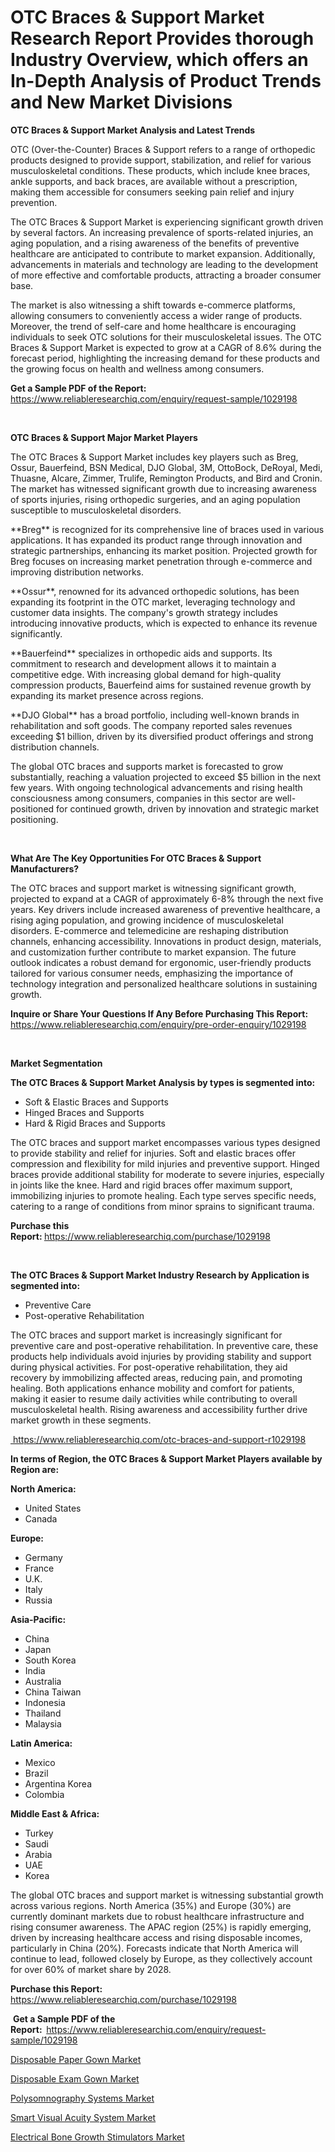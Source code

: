 <p><h1>OTC Braces & Support Market Research Report Provides thorough Industry Overview, which offers an In-Depth Analysis of Product Trends and New Market Divisions</h1></p><p><strong>OTC Braces & Support Market Analysis and Latest Trends</strong></p>
<p><p>OTC (Over-the-Counter) Braces & Support refers to a range of orthopedic products designed to provide support, stabilization, and relief for various musculoskeletal conditions. These products, which include knee braces, ankle supports, and back braces, are available without a prescription, making them accessible for consumers seeking pain relief and injury prevention.</p><p>The OTC Braces & Support Market is experiencing significant growth driven by several factors. An increasing prevalence of sports-related injuries, an aging population, and a rising awareness of the benefits of preventive healthcare are anticipated to contribute to market expansion. Additionally, advancements in materials and technology are leading to the development of more effective and comfortable products, attracting a broader consumer base.</p><p>The market is also witnessing a shift towards e-commerce platforms, allowing consumers to conveniently access a wider range of products. Moreover, the trend of self-care and home healthcare is encouraging individuals to seek OTC solutions for their musculoskeletal issues. The OTC Braces & Support Market is expected to grow at a CAGR of 8.6% during the forecast period, highlighting the increasing demand for these products and the growing focus on health and wellness among consumers.</p></p>
<p><strong>Get a Sample PDF of the Report:&nbsp;</strong> <a href="https://www.reliableresearchiq.com/enquiry/request-sample/1029198">https://www.reliableresearchiq.com/enquiry/request-sample/1029198</a></p>
<p>&nbsp;</p>
<p><strong>OTC Braces & Support Major Market Players</strong></p>
<p><p>The OTC Braces & Support Market includes key players such as Breg, Ossur, Bauerfeind, BSN Medical, DJO Global, 3M, OttoBock, DeRoyal, Medi, Thuasne, Alcare, Zimmer, Trulife, Remington Products, and Bird and Cronin. The market has witnessed significant growth due to increasing awareness of sports injuries, rising orthopedic surgeries, and an aging population susceptible to musculoskeletal disorders.</p><p>**Breg** is recognized for its comprehensive line of braces used in various applications. It has expanded its product range through innovation and strategic partnerships, enhancing its market position. Projected growth for Breg focuses on increasing market penetration through e-commerce and improving distribution networks.</p><p>**Ossur**, renowned for its advanced orthopedic solutions, has been expanding its footprint in the OTC market, leveraging technology and customer data insights. The company's growth strategy includes introducing innovative products, which is expected to enhance its revenue significantly.</p><p>**Bauerfeind** specializes in orthopedic aids and supports. Its commitment to research and development allows it to maintain a competitive edge. With increasing global demand for high-quality compression products, Bauerfeind aims for sustained revenue growth by expanding its market presence across regions.</p><p>**DJO Global** has a broad portfolio, including well-known brands in rehabilitation and soft goods. The company reported sales revenues exceeding $1 billion, driven by its diversified product offerings and strong distribution channels.</p><p>The global OTC braces and supports market is forecasted to grow substantially, reaching a valuation projected to exceed $5 billion in the next few years. With ongoing technological advancements and rising health consciousness among consumers, companies in this sector are well-positioned for continued growth, driven by innovation and strategic market positioning.</p></p>
<p>&nbsp;</p>
<p><strong>What Are The Key Opportunities For OTC Braces & Support Manufacturers?</strong></p>
<p><p>The OTC braces and support market is witnessing significant growth, projected to expand at a CAGR of approximately 6-8% through the next five years. Key drivers include increased awareness of preventive healthcare, a rising aging population, and growing incidence of musculoskeletal disorders. E-commerce and telemedicine are reshaping distribution channels, enhancing accessibility. Innovations in product design, materials, and customization further contribute to market expansion. The future outlook indicates a robust demand for ergonomic, user-friendly products tailored for various consumer needs, emphasizing the importance of technology integration and personalized healthcare solutions in sustaining growth.</p></p>
<p><strong>Inquire or Share Your Questions If Any Before Purchasing This Report:</strong> <a href="https://www.reliableresearchiq.com/enquiry/pre-order-enquiry/1029198">https://www.reliableresearchiq.com/enquiry/pre-order-enquiry/1029198</a></p>
<p>&nbsp;</p>
<p><strong>Market Segmentation</strong></p>
<p><strong>The OTC Braces & Support Market Analysis by types is segmented into:</strong></p>
<p><ul><li>Soft & Elastic Braces and Supports</li><li>Hinged Braces and Supports</li><li>Hard & Rigid Braces and Supports</li></ul></p>
<p><p>The OTC braces and support market encompasses various types designed to provide stability and relief for injuries. Soft and elastic braces offer compression and flexibility for mild injuries and preventive support. Hinged braces provide additional stability for moderate to severe injuries, especially in joints like the knee. Hard and rigid braces offer maximum support, immobilizing injuries to promote healing. Each type serves specific needs, catering to a range of conditions from minor sprains to significant trauma.</p></p>
<p><strong>Purchase this Report:&nbsp;</strong><a href="https://www.reliableresearchiq.com/purchase/1029198">https://www.reliableresearchiq.com/purchase/1029198</a></p>
<p>&nbsp;</p>
<p><strong>The OTC Braces & Support Market Industry Research by Application is segmented into:</strong></p>
<p><ul><li>Preventive Care</li><li>Post-operative Rehabilitation</li></ul></p>
<p><p>The OTC braces and support market is increasingly significant for preventive care and post-operative rehabilitation. In preventive care, these products help individuals avoid injuries by providing stability and support during physical activities. For post-operative rehabilitation, they aid recovery by immobilizing affected areas, reducing pain, and promoting healing. Both applications enhance mobility and comfort for patients, making it easier to resume daily activities while contributing to overall musculoskeletal health. Rising awareness and accessibility further drive market growth in these segments.</p></p>
<p><a href="https://www.reliableresearchiq.com/otc-braces-and-support-r1029198">&nbsp;https://www.reliableresearchiq.com/otc-braces-and-support-r1029198</a></p>
<p><strong>In terms of Region, the OTC Braces & Support Market Players available by Region are:</strong></p>
<p>
    <p> <strong> North America: </strong>
        <ul>
            <li>United States</li>
            <li>Canada</li>
        </ul>
        </p> 
    <p> <strong> Europe: </strong>
        <ul>
            <li>Germany</li>
            <li>France</li>
            <li>U.K.</li>
            <li>Italy</li>
            <li>Russia</li>
        </ul>
        </p> 
    <p> <strong> Asia-Pacific: </strong>
        <ul>
            <li>China</li>
            <li>Japan</li>
            <li>South Korea</li>
            <li>India</li>
            <li>Australia</li>
            <li>China Taiwan</li>
            <li>Indonesia</li>
            <li>Thailand</li>
            <li>Malaysia</li>
        </ul>
        </p> 
    <p> <strong> Latin America: </strong>
        <ul>
            <li>Mexico</li>
            <li>Brazil</li>
            <li>Argentina Korea</li>
            <li>Colombia</li>
        </ul>
        </p> 
    <p> <strong> Middle East & Africa: </strong>
        <ul>
            <li>Turkey</li>
            <li>Saudi</li>
            <li>Arabia</li>
            <li>UAE</li>
            <li>Korea</li>
        </ul>
    </p>
    </p>
<p><p>The global OTC braces and support market is witnessing substantial growth across various regions. North America (35%) and Europe (30%) are currently dominant markets due to robust healthcare infrastructure and rising consumer awareness. The APAC region (25%) is rapidly emerging, driven by increasing healthcare access and rising disposable incomes, particularly in China (20%). Forecasts indicate that North America will continue to lead, followed closely by Europe, as they collectively account for over 60% of market share by 2028.</p></p>
<p><strong>Purchase this Report: </strong><a href="https://www.reliableresearchiq.com/purchase/1029198">https://www.reliableresearchiq.com/purchase/1029198</a></p>
<p>&nbsp;<strong>Get a Sample PDF of the Report:&nbsp;&nbsp;</strong><a href="https://www.reliableresearchiq.com/enquiry/request-sample/1029198">https://www.reliableresearchiq.com/enquiry/request-sample/1029198</a></p>
<p><strong></strong></p>
<p><p><a href="https://www.linkedin.com/pulse/emerging-disposable-paper-gown-market-opportunities-analysis-3jqee?trackingId=7BXmrnssT8mbHjL2rTZ6kQ%3D%3D">Disposable Paper Gown Market</a></p><p><a href="https://www.linkedin.com/pulse/global-disposable-exam-gown-market-projected-grow-cagr-volve?trackingId=%2FfmJXR6dRNSM9Tlz1zsWow%3D%3D">Disposable Exam Gown Market</a></p><p><a href="https://www.linkedin.com/pulse/future-trends-global-polysomnography-systems-market-insights-gukxe?trackingId=zmS4hCDvTiSEbRctG%2BdhnQ%3D%3D">Polysomnography Systems Market</a></p><p><a href="https://medium.com/@akshatreportprime/smart-visual-acuity-system-market-trends-and-analysis-opportunities-and-challenges-for-future-b74cdb118f01">Smart Visual Acuity System Market</a></p><p><a href="https://www.linkedin.com/pulse/future-trends-global-electrical-bone-growth-stimulators-market-splue?trackingId=gepPGr3ET7qgs31XIeV2gg%3D%3D">Electrical Bone Growth Stimulators Market</a></p></p>